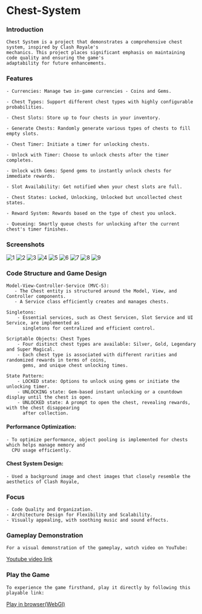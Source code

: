 # Chest-System
 
### Introduction

    Chest System is a project that demonstrates a comprehensive chest system, inspired by Clash Royale's
    mechanics. This project places significant emphasis on maintaining code quality and ensuring the game's 
    adaptability for future enhancements.

### Features
    - Currencies: Manage two in-game currencies - Coins and Gems.
    
    - Chest Types: Support different chest types with highly configurable probabilities.
    
    - Chest Slots: Store up to four chests in your inventory.
    
    - Generate Chests: Randomly generate various types of chests to fill empty slots.
    
    - Chest Timer: Initiate a timer for unlocking chests.
    
    - Unlock with Timer: Choose to unlock chests after the timer completes.
    
    - Unlock with Gems: Spend gems to instantly unlock chests for immediate rewards.
    
    - Slot Availability: Get notified when your chest slots are full.
    
    - Chest States: Locked, Unlocking, Unlocked but uncollected chest states.
    
    - Reward System: Rewards based on the type of chest you unlock.
    
    - Queueing: Smartly queue chests for unlocking after the current chest's timer finishes.
    
### Screenshots
   ![1](./Screenshots/1.png)
   ![2](./Screenshots/2.png)
   ![3](./Screenshots/3.png)
   ![4](./Screenshots/4.png)
   ![5](./Screenshots/5.png)
   ![6](./Screenshots/6.png)
   ![7](./Screenshots/7.png)
   ![8](./Screenshots/8.png)
   ![9](./Screenshots/9.png)
  
### Code Structure and Game Design

    Model-View-Controller-Service (MVC-S):
       - The Chest entity is structured around the Model, View, and Controller components.
       - A Service class efficiently creates and manages chests.

    Singletons:
        - Essential services, such as Chest Servicen, Slot Service and UI Service, are implemented as 
          singletons for centralized and efficient control.

    Scriptable Objects: Chest Types
        - Four distinct chest types are available: Silver, Gold, Legendary and Super Magical.
        - Each chest type is associated with different rarities and randomized rewards in terms of coins,
          gems, and unique chest unlocking times.

    State Pattern:
        - LOCKED state: Options to unlock using gems or initiate the unlocking timer.
        - UNLOCKING state: Gem-based instant unlocking or a countdown display until the chest is open.
        - UNLOCKED state: A prompt to open the chest, revealing rewards, with the chest disappearing 
          after collection.
       
#### Performance Optimization:
    - To optimize performance, object pooling is implemented for chests which helps manage memory and 
      CPU usage efficiently.

#### Chest System Design:
    - Used a background image and chest images that closely resemble the aesthetics of Clash Royale,
    
### Focus
    - Code Quality and Organization.
    - Architecture Design for Flexibility and Scalability.
    - Visually appealing, with soothing music and sound effects. 

### Gameplay Demonstration
    For a visual demonstration of the gameplay, watch video on YouTube:
   [Youtube video link](https://youtu.be/dWuikYUTAqs)

### Play the Game
    To experience the game firsthand, play it directly by following this playable link:
  [Play in browser(WebGl)](https://rahul-pargi.itch.io/chest-system)

 
